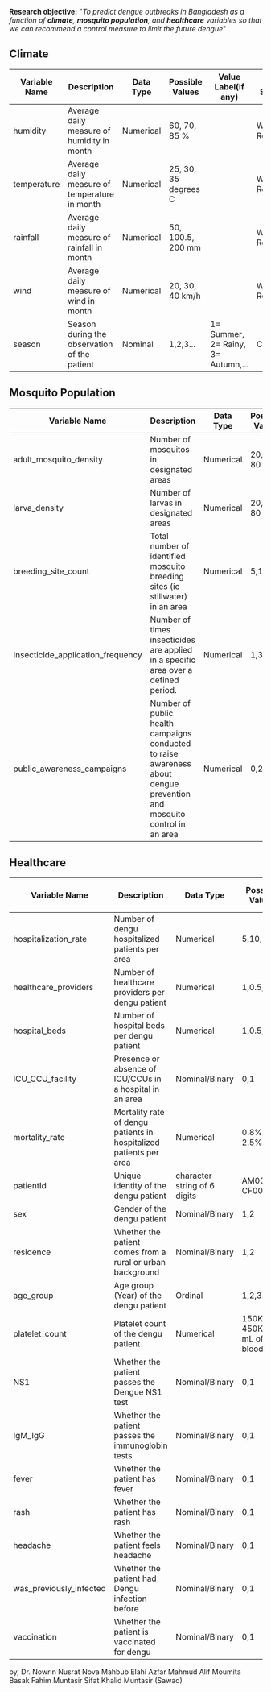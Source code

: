 **Research objective:** "_To predict dengue outbreaks in Bangladesh as a function of **climate**, **mosquito population**, and **healthcare** variables so that we can recommend a control measure to limit the future dengue_"
## Climate
| Variable Name | Description                                   | Data Type | Possible Values      | Value Label(if any)                | Data Source    |
| ------------- | --------------------------------------------- | --------- | -------------------- | ---------------------------------- | -------------- |
| humidity      | Average daily measure of humidity in month    | Numerical | 60, 70, 85 %         |                                    | Weather Report |
| temperature   | Average daily measure of temperature in month | Numerical | 25, 30, 35 degrees C |                                    | Weather Report |
| rainfall      | Average daily measure of rainfall in month    | Numerical | 50, 100.5, 200 mm    |                                    | Weather Report |
| wind          | Average daily measure of wind in month        | Numerical | 20, 30, 40 km/h      |                                    | Weather Report |
| season        | Season during the observation of the patient  | Nominal   | 1,2,3...             | 1= Summer, 2= Rainy, 3= Autumn,... | Calender       |
## Mosquito Population

| Variable Name                     | Description                                                                                                            | Data Type | Possible Values | Data Source            |
| --------------------------------- | ---------------------------------------------------------------------------------------------------------------------- | --------- | --------------- | ---------------------- |
| adult_mosquito_density            | Number of mosquitos in designated areas                                                                                | Numerical | 20, 40, 80      | Mosquito trap research |
| larva_density                     | Number of larvas in designated areas                                                                                   | Numerical | 20, 40, 80      | Mosquito trap research |
| breeding_site_count               | Total number of identified mosquito breeding sites (ie stillwater) in an area                                          | Numerical | 5,10,20         | Survey                 |
| Insecticide_application_frequency | Number of times insecticides are applied in a specific area over a defined period.                                     | Numerical | 1,3,5           | City Corporation       |
| public_awareness_campaigns        | Number of public health campaigns conducted to raise awareness about dengue prevention and mosquito control in an area | Numerical | 0,2,4           | City Corporation       |
## Healthcare

| Variable Name           | Description                                                        | Data Type                    | Possible Values            | Value Label(if any)    | Data Source     |
| ----------------------- | ------------------------------------------------------------------ | ---------------------------- | -------------------------- | ---------------------- | --------------- |
| hospitalization_rate    | Number of dengu hospitalized patients per area                     | Numerical                    | 5,10,15                    |                        | Hospital survey |
| healthcare_providers    | Number of healthcare providers per dengu patient                   | Numerical                    | 1,0.5,2                    |                        | Hospital survey |
| hospital_beds           | Number of hospital beds per dengu patient                          | Numerical                    | 1,0.5,2                    |                        | Hospital survey |
| ICU_CCU_facility        | Presence or absence of ICU/CCUs in a hospital in an area           | Nominal/Binary               | 0,1                        | 0=Present, 1=Absent    | Hospital survey |
| mortality_rate          | Mortality rate of dengu patients in hospitalized patients per area | Numerical                    | 0.8%, 2.5%                 |                        | Hospital survey |
| patientId               | Unique identity of the dengu patient                               | character string of 6 digits | AM00001, CF00003           |                        | Patient survey  |
| sex                     | Gender of the dengu patient                                        | Nominal/Binary               | 1,2                        | 1=Male, 2=Female       | Patient survey  |
| residence               | Whether the patient comes from a rural or urban background         | Nominal/Binary               | 1,2                        | 1=Rural, 2=Urban       | Patient survey  |
| age_group               | Age group (Year) of the dengu patient                              | Ordinal                      | 1,2,3...                   | 1=0-12, 2=12-18,...    | Patient survey  |
| platelet_count          | Platelet count of the dengu patient                                | Numerical                    | 150K, 450K per mL of blood |                        | Patient survey  |
| NS1                     | Whether the patient passes the Dengue NS1 test                     | Nominal/Binary               | 0,1                        | 0=Negative, 1=Positive | Patient survey  |
| IgM_IgG                 | Whether the patient passes the immunoglobin tests                  | Nominal/Binary               | 0,1                        | 0=Negative, 1=Positive | Patient survey  |
| fever                   | Whether the patient has fever                                      | Nominal/Binary               | 0,1                        | 0=No, 1=Yes            | Patient survey  |
| rash                    | Whether the patient has rash                                       | Nominal/Binary               | 0,1                        | 0=No, 1=Yes            | Patient survey  |
| headache                | Whether the patient feels headache                                 | Nominal/Binary               | 0,1                        | 0=No, 1=Yes            | Patient survey  |
| was_previously_infected | Whether the patient had Dengu infection before                     | Nominal/Binary               | 0,1                        | 0=No, 1=Yes            | Patient survey  |
| vaccination             | Whether the patient is vaccinated for dengu                        | Nominal/Binary               | 0,1                        | 0=No, 1=Yes            | Patient survey  |
by,
Dr. Nowrin Nusrat Nova
Mahbub Elahi
Azfar Mahmud Alif
Moumita Basak
Fahim Muntasir Sifat
Khalid Muntasir (Sawad)